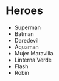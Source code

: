 # Heroes

* Superman
* Batman
* Daredevil
* Aquaman
* Mujer Maravilla
* Linterna Verde
* Flash
* Robin
